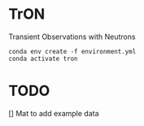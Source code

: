 # TrON
Transient Observations with Neutrons

```
conda env create -f environment.yml
conda activate tron
```

# TODO

[] Mat to add example data
